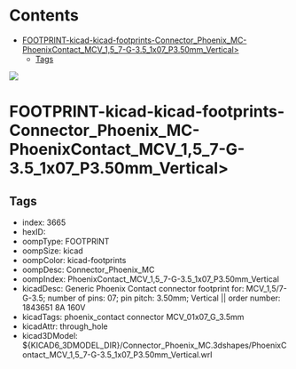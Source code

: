 



Contents
========

* [FOOTPRINT-kicad-kicad-footprints-Connector_Phoenix_MC-PhoenixContact_MCV_1,5_7-G-3.5_1x07_P3.50mm_Vertical>](#footprint-kicad-kicad-footprints-connector_phoenix_mc-phoenixcontact_mcv_15_7-g-35_1x07_p350mm_vertical)
	* [Tags](#tags)
  
![][im]
# FOOTPRINT-kicad-kicad-footprints-Connector_Phoenix_MC-PhoenixContact_MCV_1,5_7-G-3.5_1x07_P3.50mm_Vertical>

## Tags

- index: 3665
- hexID: 
- oompType: FOOTPRINT
- oompSize: kicad
- oompColor: kicad-footprints
- oompDesc: Connector_Phoenix_MC
- oompIndex: PhoenixContact_MCV_1,5_7-G-3.5_1x07_P3.50mm_Vertical
- kicadDesc: Generic Phoenix Contact connector footprint for: MCV_1,5/7-G-3.5; number of pins: 07; pin pitch: 3.50mm; Vertical || order number: 1843651 8A 160V
- kicadTags: phoenix_contact connector MCV_01x07_G_3.5mm
- kicadAttr: through_hole
- kicad3DModel: ${KICAD6_3DMODEL_DIR}/Connector_Phoenix_MC.3dshapes/PhoenixContact_MCV_1,5_7-G-3.5_1x07_P3.50mm_Vertical.wrl



[im]: image.png
